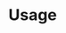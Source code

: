 # Usage

<!-- docsub: begin -->
<!-- docsub: x case tests/test_usage.py:UseCase1 -->
<!-- docsub: end -->
